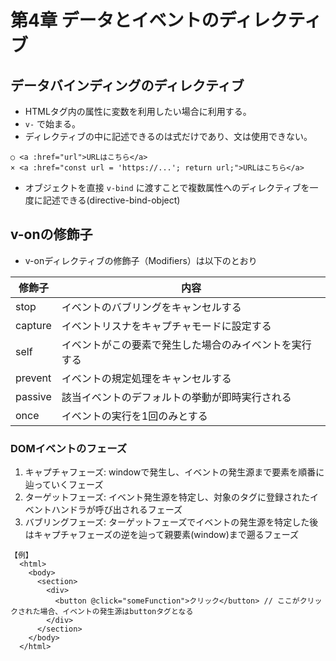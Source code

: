 # 第4章 データとイベントのディレクティブ

## データバインディングのディレクティブ
- HTMLタグ内の属性に変数を利用したい場合に利用する。
- `v-` で始まる。
- ディレクティブの中に記述できるのは式だけであり、文は使用できない。
```
○ <a :href="url">URLはこちら</a>
× <a :href="const url = 'https://...'; return url;">URLはこちら</a>
```
- オブジェクトを直接 `v-bind` に渡すことで複数属性へのディレクティブを一度に記述できる(directive-bind-object)

## v-onの修飾子
- v-onディレクティブの修飾子（Modifiers）は以下のとおり

|修飾子|内容|
|---|---|
|stop|イベントのバブリングをキャンセルする|
|capture|イベントリスナをキャプチャモードに設定する|
|self|イベントがこの要素で発生した場合のみイベントを実行する|
|prevent|イベントの規定処理をキャンセルする|
|passive|該当イベントのデフォルトの挙動が即時実行される|
|once|イベントの実行を1回のみとする|

### DOMイベントのフェーズ
1. キャプチャフェーズ: windowで発生し、イベントの発生源まで要素を順番に辿っていくフェーズ
1. ターゲットフェーズ: イベント発生源を特定し、対象のタグに登録されたイベントハンドラが呼び出されるフェーズ
1. バブリングフェーズ: ターゲットフェーズでイベントの発生源を特定した後はキャプチャフェーズの逆を辿って親要素(window)まで遡るフェーズ

```
【例】
  <html> 
    <body>
      <section>
        <div>
          <button @click="someFunction">クリック</button> // ここがクリックされた場合、イベントの発生源はbuttonタグとなる
        </div>
      </section>
    </body>
  </html>
```